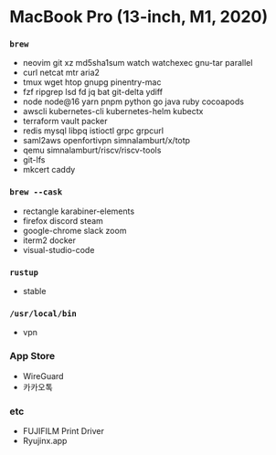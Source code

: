 MacBook Pro (13-inch, M1, 2020)
========

### `brew`
- neovim git xz md5sha1sum watch watchexec gnu-tar parallel
- curl netcat mtr aria2
- tmux wget htop gnupg pinentry-mac
- fzf ripgrep lsd fd jq bat git-delta ydiff
- node node@16 yarn pnpm python go java ruby cocoapods
- awscli kubernetes-cli kubernetes-helm kubectx
- terraform vault packer
- redis mysql libpq istioctl grpc grpcurl
- saml2aws openfortivpn simnalamburt/x/totp
- qemu simnalamburt/riscv/riscv-tools
- git-lfs
- mkcert caddy

### `brew --cask`
- rectangle karabiner-elements
- firefox discord steam
- google-chrome slack zoom
- iterm2 docker
- visual-studio-code

### `rustup`
- stable

### `/usr/local/bin`
- vpn

### App Store
- WireGuard
- 카카오톡

### etc
- FUJIFILM Print Driver
- Ryujinx.app

